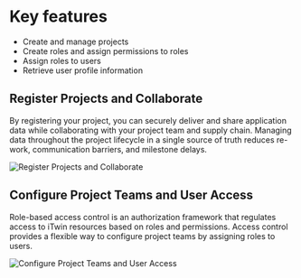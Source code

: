 <!-- Copyright (c) Bentley Systems, Incorporated. All rights reserved.            -->
<!-- See LICENSE in the project root for license terms and full copyright notice. -->

# Key features

- Create and manage projects
- Create roles and assign permissions to roles
- Assign roles to users
- Retrieve user profile information

<div className="feature-tiles">
    <div className="tile-row centered">
        <div>
            <h2>Register Projects and Collaborate</h2>
            <p>By registering your project, you can securely deliver and share application data while collaborating with your project team and supply chain. Managing data throughout the project lifecycle in a single source of truth reduces re-work, communication barriers, and milestone delays.</p>
        </div>
        <img src="/documentation/administration/iTwinPlatform_illustrations_Admin_01.svg" alt="Register Projects and Collaborate" title="Register Projects and Collaborate"/>
    </div>
    <div className="tile-row-reverse centered">
        <div>
            <h2>Configure Project Teams and User Access</h2>
            <p>Role-based access control is an authorization framework that regulates access to iTwin resources based on roles and permissions. Access control provides a flexible way to configure project teams by assigning roles to users.</p>
        </div>
        <img src="/documentation/administration/iTwinPlatform_illustrations_Admin_02.svg" alt="Configure Project Teams and User Access" title="Configure Project Teams and User Access"/>
    </div>
</div>
